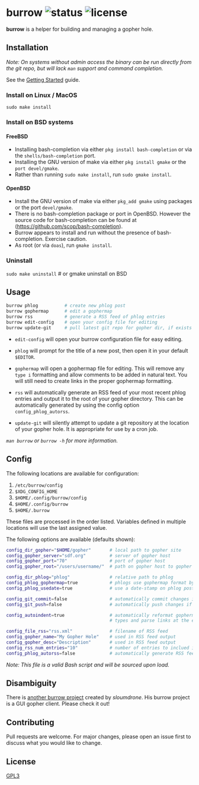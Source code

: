# burrow ![status](https://travis-ci.com/jamestomasino/burrow.svg?branch=master) ![license](https://img.shields.io/badge/license-GPL3-blue.svg?style=flat-square)

**burrow** is a helper for building and managing a gopher hole.

## Installation

_Note: On systems without admin access the binary can be run directly from the
git repo, but will lack `man` support and command completion._

See the [Getting Started](https://github.com/jamestomasino/burrow/wiki/Getting-Started) guide.

### Install on Linux / MacOS

`sudo make install`

### Install on BSD systems

#### FreeBSD

- Installing bash-completion via either `pkg install bash-completion` or via the `shells/bash-completion` port.
- Installing the GNU version of make via either `pkg install gmake` or the `port devel/gmake`.
- Rather than running `sudo make install`, run `sudo gmake install`.

#### OpenBSD

- Install the GNU version of make via either `pkg_add gmake` using packages or the port `devel/gmake`.
- There is no bash-completion package or port in OpenBSD. However the source code for bash-completion can be found at (https://github.com/scop/bash-completion).
- Burrow appears to install and run without the presence of bash-completion. Exercise caution.
- As root (or via `doas`), run `gmake install`.


### Uninstall

`sudo make uninstall` # or gmake uninstall on BSD

## Usage

```bash
burrow phlog          # create new phlog post
burrow gophermap      # edit a gophermap
burrow rss            # generate a RSS feed of phlog entries
burrow edit-config    # open your config file for editing
burrow update-git     # pull latest git repo for gopher dir, if exists
```

- `edit-config` will open your burrow configuration file for easy editing.

- `phlog` will prompt for the title of a new post, then open it in your default
`$EDITOR`.

- `gophermap` will open a gophermap file for editing. This will
remove any `type i` formatting and allow comments to be added in natural text.
You will still need to create links in the proper gophermap formatting.

- `rss` will automatically generate an RSS feed of your most recent phlog
entries and output it to the root of your gopher directory. This can be
automatically generated by using the config option `config_phlog_autorss`.

- `update-git` will silently attempt to update a git repository at the location
of your gopher hole. It is appropriate for use by a cron job.

_`man burrow` or `burrow -h` for more information._

## Config

The following locations are available for configuration:

1) `/etc/burrow/config`
2) `$XDG_CONFIG_HOME`
3) `$HOME/.config/burrow/config`
4) `$HOME/.config/burrow`
5) `$HOME/.burrow`

These files are processed in the order listed. Variables defined in multiple
locations will use the last assigned value.

The following options are available (defaults shown):

```bash
config_dir_gopher="$HOME/gopher"       # local path to gopher site
config_gopher_server="sdf.org"         # server of gopher host
config_gopher_port="70"                # port of gopher host
config_gopher_root="/users/username/"  # path on gopher host to gopher site

config_dir_phlog="phlog"               # relative path to phlog
config_phlog_gophermap=true            # phlogs use gophermap format by default
config_phlog_usedate=true              # use a date-stamp on phlog posts

config_git_commit=false                # automatically commit changes if git repo
config_git_push=false                  # automatically push changes if git repo

config_autoindent=true                 # automatically reformat gophermaps with leading "i"
                                       # types and parse links at the end of file

config_file_rss="rss.xml"              # filename of RSS feed
config_gopher_name="My Gopher Hole"    # used in RSS feed output
config_gopher_desc="Description"       # used in RSS feed output
config_rss_num_entries="10"            # number of entries to inclued in RSS feed
config_phlog_autorss=false             # automatically generate RSS feed

```

_Note: This file is a valid Bash script and will be sourced upon load._

## Disambiguity

There is [another burrow project](https://github.com/sloumdrone/burrow) created
by _sloumdrone_. His burrow project is a GUI gopher client. Please check it out!

## Contributing
Pull requests are welcome. For major changes, please open an issue first to
discuss what you would like to change.

## License
[GPL3](LICENSE)
